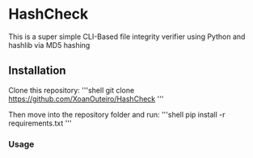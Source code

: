 ﻿# HashCheck

 This is a super simple CLI-Based file integrity verifier using Python and hashlib
 via MD5 hashing

 ## Installation

 Clone this repository:
 '''shell
 git clone https://github.com/XoanOuteiro/HashCheck
 '''

 Then move into the repository folder and run:
 '''shell
 pip install -r requirements.txt
 '''

 ### Usage

